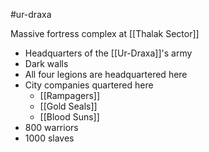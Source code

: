 #ur-draxa 

Massive fortress complex at [[Thalak Sector]]

- Headquarters of the [[Ur-Draxa]]'s army
- Dark walls
- All four legions are headquartered here
- City companies quartered here
	- [[Rampagers]]
	- [[Gold Seals]]
	- [[Blood Suns]]
- 800 warriors
- 1000 slaves